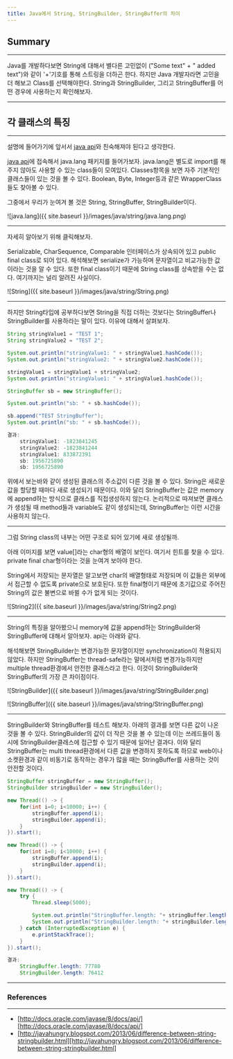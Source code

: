 ```yaml
---
title: Java에서 String, StringBuilder, StringBuffer의 차이
---
```


## Summary
---------------------
 Java를 개발하다보면 String에 대해서 별다른 고민없이 ("Some text" + " added text")와 같이 '+'기호를 통해 스트링을 더하곤 한다.
 하지만 Java 개발자라면 고민을 더 해보고 Class를 선택해야한다. String과 StringBuilder, 그리고 StringBuffer를 어떤 경우에 사용하는지 확인해보자.

---------------------

## 각 클래스의 특징
---------------------

설명에 들어가기에 앞서서 [java api](http://docs.oracle.com/javase/8/docs/api/)와 친숙해져야 된다고 생각한다.

[java api](http://docs.oracle.com/javase/8/docs/api/)에 접속해서 java.lang 패키지를 들어가보자. java.lang은 별도로 import를 해주지 않아도 사용할 수 있는 class들이 모여있다.
Classes항목을 보면 자주 기본적인 클래스들이 있는 것을 볼 수 있다. Boolean, Byte, Integer등과 같은 WrapperClass들도 찾아볼 수 있다.

그중에서 우리가 눈여겨 볼 것은 String, StringBuffer, StringBuilder이다.

![java.lang]({{ site.baseurl }}/images/java/string/java.lang.png)

---------------------

자세히 알아보기 위해 클릭해보자.

Serializable, CharSequence, Comparable<String> 인터페이스가 상속되어 있고 public final class로 되어 있다.
해석해보면 serialize가 가능하며 문자열이고 비교가능한 값이라는 것을 알 수 있다. 또한 final class이기 때문에 String class를 상속받을 수는 없다. 여기까지는 널리 알려진 사실이다.

![String]({{ site.baseurl }}/images/java/string/String.png)

---------------------

하지만 String타입에 공부하다보면 String을 직접 더하는 것보다는 StringBuffer나 StringBuilder를 사용하라는 말이 있다.
이유에 대해서 살펴보자.

```java
String stringValue1 = "TEST 1";
String stringValue2 = "TEST 2";

System.out.println("stringValue1: " + stringValue1.hashCode());
System.out.println("stringValue2: " + stringValue2.hashCode());

stringValue1 = stringValue1 + stringValue2;
System.out.println("stringValue1: " + stringValue1.hashCode());

StringBuffer sb = new StringBuffer();

System.out.println("sb: " + sb.hashCode());

sb.append("TEST StringBuffer");
System.out.println("sb: " + sb.hashCode());

결과:
    stringValue1: -1823841245
    stringValue2: -1823841244
    stringValue1: 833872391
    sb: 1956725890
    sb: 1956725890
```

 위에서 보는바와 같이 생성된 클래스의 주소값이 다른 것을 볼 수 있다. String은 새로운 값을 할당할 때마다 새로 생성되기 때문이다.
이와 달리 StringBuffer는 값은 memory에 append하는 방식으로 클래스를 직접생성하지 않는다. 논리적으로 따져보면 클래스가 생성될 때
method들과 variable도 같이 생성되는데, StringBuffer는 이런 시간을 사용하지 않는다.

---------------------
 
 그럼 String class의 내부는 어떤 구조로 되어 있기에 새로 생성될까.

 아래 이미지를 보면 value[]라는 char형의 배열이 보인다. 여기서 힌트를 찾을 수 있다. private final char형이라는 것을 눈여겨 보아야 한다.

 String에서 저장되는 문자열은 알고보면 char의 배열형태로 저장되며 이 값들은 외부에서 접근할 수 없도록 private으로 보호된다. 또한 final형이기 때문에
초기값으로 주어진 String의 값은 불변으로 바뀔 수가 없게 되는 것이다.

 ![String2]({{ site.baseurl }}/images/java/string/String2.png)


---------------------

 String의 특징을 알아봤으니 memory에 값을 append하는 StringBuilder와 StringBuffer에 대해서 알아보자. api는 아래와 같다.
 
 해석해보면 StringBuilder는 변경가능한 문자열이지만 synchronization이 적용되지 않았다. 하지만 StringBuffer는 thread-safe라는 말에서처럼 변경가능하지만 multiple thread환경에서 안전한 클래스라고 한다. 이것이 StringBuilder와 StringBuffer의 가장 큰 차이점이다.

 ![StringBuilder]({{ site.baseurl }}/images/java/string/StringBuilder.png)

 ![StringBuffer]({{ site.baseurl }}/images/java/string/StringBuffer.png)

 ---------------------

 StringBuilder와 StringBuffer를 테스트 해보자. 아래의 결과를 보면 다른 값이 나온 것을 볼 수 있다. StringBuilder의 값이 더 작은 것을 볼 수 있는데 이는 쓰레드들이 동시에 StringBuilder클래스에 접근할 수 있기 때문에 일어난 결과다. 이와 달리 StringBuffer는 multi thread환경에서 다른 값을 변경하지 못하도록 하므로 web이나 소켓환경과 같이 비동기로 동작하는 경우가 많을 때는 StringBuffer를 사용하는 것이 안전할 것이다.

```java
StringBuffer stringBuffer = new StringBuffer();
StringBuilder stringBuilder = new StringBuilder();

new Thread(() -> {
    for(int i=0; i<10000; i++) {
        stringBuffer.append(i);
        stringBuilder.append(i);
    }
}).start();

new Thread(() -> {
    for(int i=0; i<10000; i++) {
        stringBuffer.append(i);
        stringBuilder.append(i);
    }
}).start();

new Thread(() -> {
    try {
        Thread.sleep(5000);

        System.out.println("StringBuffer.length: "+ stringBuffer.length());
        System.out.println("StringBuilder.length: "+ stringBuilder.length());
    } catch (InterruptedException e) {
        e.printStackTrace();
    }
}).start();

결과: 
    StringBuffer.length: 77780
    StringBuilder.length: 76412
```

---
### References
---
- [http://docs.oracle.com/javase/8/docs/api/][http://docs.oracle.com/javase/8/docs/api/]
- [http://javahungry.blogspot.com/2013/06/difference-between-string-stringbuilder.html][http://javahungry.blogspot.com/2013/06/difference-between-string-stringbuilder.html]
